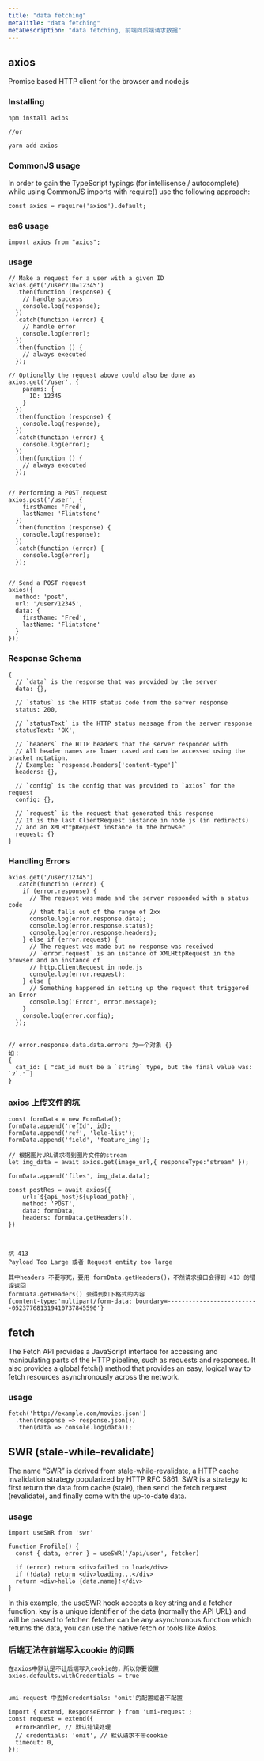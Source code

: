 ```yaml
---
title: "data fetching"
metaTitle: "data fetching"
metaDescription: "data fetching, 前端向后端请求数据"
---
```


## axios
Promise based HTTP client for the browser and node.js

### Installing
```
npm install axios

//or

yarn add axios
```

### CommonJS usage
In order to gain the TypeScript typings (for intellisense / autocomplete) while using CommonJS imports with require() use the following approach:
```
const axios = require('axios').default;
```
### es6 usage
```
import axios from "axios";
```

### usage
```
// Make a request for a user with a given ID
axios.get('/user?ID=12345')
  .then(function (response) {
    // handle success
    console.log(response);
  })
  .catch(function (error) {
    // handle error
    console.log(error);
  })
  .then(function () {
    // always executed
  });

// Optionally the request above could also be done as
axios.get('/user', {
    params: {
      ID: 12345
    }
  })
  .then(function (response) {
    console.log(response);
  })
  .catch(function (error) {
    console.log(error);
  })
  .then(function () {
    // always executed
  });  


// Performing a POST request
axios.post('/user', {
    firstName: 'Fred',
    lastName: 'Flintstone'
  })
  .then(function (response) {
    console.log(response);
  })
  .catch(function (error) {
    console.log(error);
  });


// Send a POST request
axios({
  method: 'post',
  url: '/user/12345',
  data: {
    firstName: 'Fred',
    lastName: 'Flintstone'
  }
});
```

### Response Schema
```
{
  // `data` is the response that was provided by the server
  data: {},

  // `status` is the HTTP status code from the server response
  status: 200,

  // `statusText` is the HTTP status message from the server response
  statusText: 'OK',

  // `headers` the HTTP headers that the server responded with
  // All header names are lower cased and can be accessed using the bracket notation.
  // Example: `response.headers['content-type']`
  headers: {},

  // `config` is the config that was provided to `axios` for the request
  config: {},

  // `request` is the request that generated this response
  // It is the last ClientRequest instance in node.js (in redirects)
  // and an XMLHttpRequest instance in the browser
  request: {}
}
```

### Handling Errors
```
axios.get('/user/12345')
  .catch(function (error) {
    if (error.response) {
      // The request was made and the server responded with a status code
      // that falls out of the range of 2xx
      console.log(error.response.data);
      console.log(error.response.status);
      console.log(error.response.headers);
    } else if (error.request) {
      // The request was made but no response was received
      // `error.request` is an instance of XMLHttpRequest in the browser and an instance of
      // http.ClientRequest in node.js
      console.log(error.request);
    } else {
      // Something happened in setting up the request that triggered an Error
      console.log('Error', error.message);
    }
    console.log(error.config);
  });


// error.response.data.data.errors 为一个对象 {}
如：
{
  cat_id: [ "cat_id must be a `string` type, but the final value was: `2`." ]
}
```


### axios 上传文件的坑
```
const formData = new FormData();
formData.append('refId', id);
formData.append('ref', 'lele-list');
formData.append('field', 'feature_img');

// 根据图片URL请求得到图片文件的stream
let img_data = await axios.get(image_url,{ responseType:"stream" });

formData.append('files', img_data.data);

const postRes = await axios({
    url:`${api_host}${upload_path}`,
    method: 'POST',
    data: formData,
    headers: formData.getHeaders(),
})



坑 413
Payload Too Large 或者 Request entity too large

其中headers 不要写死，要用 formData.getHeaders()，不然请求接口会得到 413 的错误返回
formData.getHeaders() 会得到如下格式的内容
{content-type:'multipart/form-data; boundary=--------------------------052377681319410737845590'}
```


## fetch
The Fetch API provides a JavaScript interface for accessing and manipulating parts of the HTTP pipeline, such as requests and responses. It also provides a global fetch() method that provides an easy, logical way to fetch resources asynchronously across the network.

### usage
```
fetch('http://example.com/movies.json')
  .then(response => response.json())
  .then(data => console.log(data));
```

## SWR (stale-while-revalidate)
The name “SWR” is derived from stale-while-revalidate, a HTTP cache invalidation strategy popularized by HTTP RFC 5861. SWR is a strategy to first return the data from cache (stale), then send the fetch request (revalidate), and finally come with the up-to-date data.

### usage
```
import useSWR from 'swr'

function Profile() {
  const { data, error } = useSWR('/api/user', fetcher)

  if (error) return <div>failed to load</div>
  if (!data) return <div>loading...</div>
  return <div>hello {data.name}!</div>
}
```
In this example, the useSWR hook accepts a key string and a fetcher function. key is a unique identifier of the data (normally the API URL) and will be passed to fetcher. fetcher can be any asynchronous function which returns the data, you can use the native fetch or tools like Axios.



### 后端无法在前端写入cookie 的问题
```
在axios中默认是不让后端写入cookie的，所以你要设置axios.defaults.withCredentials = true


umi-request 中去掉credentials: 'omit'的配置或者不配置

import { extend, ResponseError } from 'umi-request';
const request = extend({
  errorHandler, // 默认错误处理
  // credentials: 'omit', // 默认请求不带cookie
  timeout: 0,
});

```